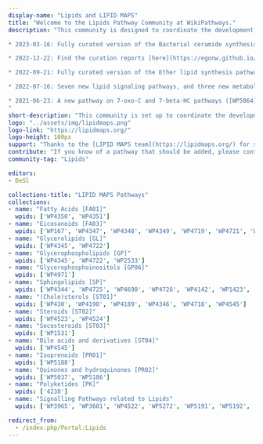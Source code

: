 ```yaml
---
display-name: "Lipids and LIPID MAPS"
title: "Welcome to the Lipids Pathway Community at WikiPathways."
description: "This community is designed to coordinate the development of lipid pathways and gather the community interested in interactive lipid pathways. Lipids serve several important biological purposes, such as providing membrane structure, and signalling.

* 2023-03-16: Fully curated version of the Bacterial ceramide synthesis pathway [WP5271](../pathways/WP5271) has been released!

* 2022-12-22: Find the curation reports [here](https://egonw.github.io/lipidmaps-wp-curation/), and help update our lipid pathways!

* 2022-09-21: Fully curated version of the Ether lipid synthesis pathway [WP5275](../pathways/WP5275) has been released! (data supplied by Robert Murphy)

* 2022-07-16: Seven new lipid signaling pathways, and three new metabolic lipid pathways have been added to this portal!

* 2021-06-23: A new pathway on 7-oxo-C and 7-beta-HC pathways ([WP5064](../pathways/WP5064)) with data from Fig.4 and 5 from [Griffiths et al (2020)](https://dx.doi.org/10.1016%2Fj.prostaglandins.2019.106381) has been created.
"
short-description: "This community is set up to coordinate the development of lipid pathways and gather the community interested in interactive lipid pathways. Lipids serve several important biological purposes, such as providing membrane structure, and signalling."
logo: "../assets/img/lipidmaps.png"
logo-link: "https://lipidmaps.org/"
logo-height: 100px
support: "Thanks to the [LIPID MAPS team](https://lipidmaps.org/) for sharing their pathway knowledge through WikiPathways!"
contribute: "If you know of a pathway that should be added, please contact the administrator (denise.slenter[AT]maastrichtuniversity.nl)."
community-tag: "Lipids"

editors: 
- DeSl

collections-title: "LIPID MAPS Pathways"
collections:
- name: "Fatty Acids [FA01]"
  wpids: ['WP4350', 'WP4351']
- name: "Eicosanoids [FA03]"
  wpids: ['WP167', 'WP4347', 'WP4348', 'WP4349', 'WP4719', 'WP4721', 'WP4720']
- name: "Glycerolipids [GL]"
  wpids: ['WP4345', 'WP4722']
- name: "Glycerophospholipids [GP]"
  wpids: ['WP4345', 'WP4722', 'WP2533']
- name: "Glycerophosphoinositols [GP06]"
  wpids: ['WP4971']
- name: "Sphingolipids [SP]"
  wpids: ['WP4344', 'WP4725', 'WP4690', 'WP4726', 'WP4142', 'WP1423', 'WP4153', 'WP3933', 'WP5179']
- name: "(Chole)sterols [ST01]"
  wpids: ['WP430', 'WP4190', 'WP4189', 'WP4346', 'WP4718', 'WP4545']
- name: "Steroids [ST02]"
  wpids: ['WP4523', 'WP4524']
- name: "Secosteroids [ST03]"
  wpids: ['WP1531']
- name: "Bile acids and derivatives [ST04]"
  wpids: ['WP4545']
- name: "Isoprenoids [PR01]"
  wpids: ['WP5188']
- name: "Quinones and hydroquinones [PR02]"
  wpids: ['WP5037', 'WP5186']
- name: "Polyketides [PK]"
  wpids: ['4238']
- name: "Signalling Pathways related to Lipids"
  wpids: ['WP3965', 'WP3601', 'WP4522', 'WP5272', 'WP5191', 'WP5192', 'WP5182', 'WP5181', 'WP5199']

redirect_from:
  - /index.php/Portal:Lipids
---
```

